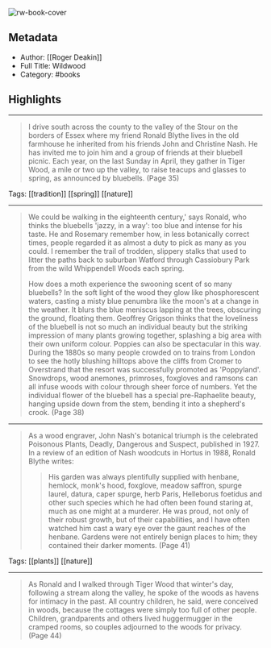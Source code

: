 ![rw-book-cover](https://m.media-amazon.com/images/I/51+aGgNiE1L._SY160.jpg)

## Metadata
- Author: [[Roger Deakin]]
- Full Title: Wildwood
- Category: #books

## Highlights
***

> I drive south across the county to the valley of the Stour on the borders of Essex where my friend Ronald Blythe lives in the old farmhouse he inherited from his friends John and Christine Nash. He has invited me to join him and a group of friends at their bluebell picnic. Each year, on the last Sunday in April, they gather in Tiger Wood, a mile or two up the valley, to raise teacups and glasses to spring, as announced by bluebells. (Page 35)

Tags: [[tradition]] [[spring]] [[nature]] 

***

> We could be walking in the eighteenth century,' says Ronald, who thinks the bluebells 'jazzy, in a way': too blue and intense for his taste. He and Rosemary remember how, in less botanically correct times, people regarded it as almost a duty to pick as many as you could. I remember the trail of trodden, slippery stalks that used to litter the paths back to suburban Watford through Cassiobury Park from the wild Whippendell Woods each spring.
>
> How does a moth experience the swooning scent of so many bluebells? In the soft light of the wood they glow like phosphorescent waters, casting a misty blue penumbra like the moon's at a change in the weather. It blurs the blue meniscus lapping at the trees, obscuring the ground, floating them. Geoffrey Grigson thinks that the loveliness of the bluebell is not so much an individual beauty but the striking impression of many plants growing together, splashing a big area with their own uniform colour. Poppies can also be spectacular in this way. During the 1880s so many people crowded on to trains from London to see the hotly blushing hilltops above the cliffs from Cromer to Overstrand that the resort was successfully promoted as 'Poppyland'. Snowdrops, wood anemones, primroses, foxgloves and ramsons can all infuse woods with colour through sheer force of numbers. Yet the individual flower of the bluebell has a special pre-Raphaelite beauty, hanging upside down from the stem, bending it into a shepherd's crook. (Page 38)

***

> As a wood engraver, John Nash's botanical triumph is the celebrated Poisonous Plants, Deadly, Dangerous and Suspect, published in 1927. In a review of an edition of Nash woodcuts in Hortus in 1988, Ronald Blythe writes:
>
> > His garden was always plentifully supplied with henbane, hemlock, monk's hood, foxglove, meadow saffron, spurge laurel, datura, caper spurge, herb Paris, Helleborus foetidus and other such species which he had often been found staring at, much as one might at a murderer. He was proud, not only of their robust growth, but of their capabilities, and I have often watched him cast a wary eye over the gaunt reaches of the henbane. Gardens were not entirely benign places to him; they contained their darker moments. (Page 41)

Tags: [[plants]] [[nature]] 

***

> As Ronald and I walked through Tiger Wood that winter's day, following a stream along the valley, he spoke of the woods as havens for intimacy in the past. All country children, he said, were conceived in woods, because the cottages were simply too full of other people. Children, grandparents and others lived huggermugger in the cramped rooms, so couples adjourned to the woods for privacy. (Page 44)


